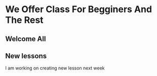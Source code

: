 # We Offer Class For Begginers And The Rest
## Welcome All


## New lessons
I am working on creating new lesson next week
